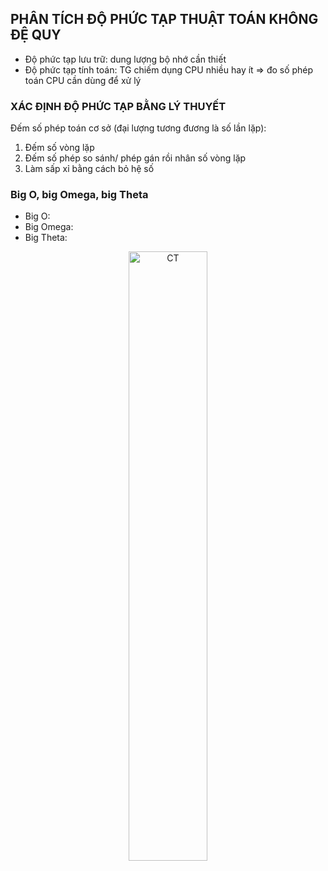 ## PHÂN TÍCH ĐỘ PHỨC TẠP THUẬT TOÁN KHÔNG ĐỆ QUY

- Độ phức tạp lưu trữ: dung lượng bộ nhớ cần thiết
- Độ phức tạp tính toán: TG chiếm dụng CPU nhiều hay ít => đo số phép toán CPU cần dùng để xử lý

### XÁC ĐỊNH ĐỘ PHỨC TẠP BẰNG LÝ THUYẾT

Đếm số phép toán cơ sở (đại lượng tương đương là số lần lặp):
1. Đếm số vòng lặp
2. Đếm số phép so sánh/ phép gán rồi nhân số vòng lặp
3. Làm sấp xỉ bằng cách bỏ hệ số

### Big O, big Omega, big Theta

- Big O:
- Big Omega:
- Big Theta:

<p align="center">
  <a style="border: none;">
    <img src="https://ichi.pro/assets/images/max/724/1*iQkFjNn02oogc2Yv27-pyQ.png" alt="CT" style="width:50%;height:50%;">
  </a>
</p>

